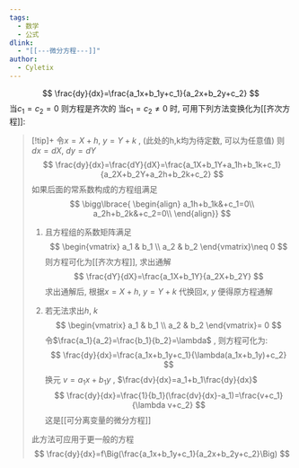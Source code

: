 ```yaml
---
tags:
  - 数学
  - 公式
dlink:
  - "[[---微分方程---]]"
author:
  - Cyletix
---
```

$$
\frac{dy}{dx}=\frac{a_1x+b_1y+c_1}{a_2x+b_2y+c_2}
$$
当$c_1=c_2=0$ 则方程是齐次的
当$c_1=c_2\neq0$ 时, 可用下列方法变换化为[[齐次方程]]:

>[!tip]+
> 令$x=X+h$, $y=Y+k$ , (此处的h,k均为待定数, 可以为任意值)
> 则$dx=dX$, $dy=dY$
> $$
> \frac{dy}{dx}=\frac{dY}{dX}=\frac{a_1X+b_1Y+a_1h+b_1k+c_1}{a_2X+b_2Y+a_2h+b_2k+c_2}
> $$
> 如果后面的常系数构成的方程组满足
> $$
> \bigg\lbrace{
> \begin{align}
> a_1h+b_1k&+c_1=0\\
> a_2h+b_2k&+c_2=0\\
> \end{align}}
> $$
> 1. 且方程组的系数矩阵满足
> $$
> \begin{vmatrix}
> a_1 & b_1 \\
> a_2 & b_2
> \end{vmatrix}\neq 0
> $$
> 则方程可化为[[齐次方程]], 求出通解
> $$
> \frac{dY}{dX}=\frac{a_1X+b_1Y}{a_2X+b_2Y}
> $$
> 求出通解后, 根据$x=X+h$, $y=Y+k$ 代换回$x$, $y$ 便得原方程通解
> 
> 
> 2. 若无法求出$h$, $k$ 
> $$
> \begin{vmatrix}
> a_1 & b_1 \\
> a_2 & b_2
> \end{vmatrix}= 0
> $$
> 令$\frac{a_1}{a_2}=\frac{b_1}{b_2}=\lambda$ , 则方程可化为:
> $$
> \frac{dy}{dx}=\frac{a_1x+b_1y+c_1}{\lambda(a_1x+b_1y)+c_2}
> $$
> 换元 $v=a_1x+b_1y$ , $\frac{dv}{dx}=a_1+b_1\frac{dy}{dx}$ 
> $$
> \frac{dy}{dx}=\frac{1}{b_1}(\frac{dv}{dx}-a_1)=\frac{v+c_1}{\lambda v+c_2}
> $$
> 这是[[可分离变量的微分方程]] 
> 
> 此方法可应用于更一般的方程
> $$
> \frac{dy}{dx}=f\Big(\frac{a_1x+b_1y+c_1}{a_2x+b_2y+c_2}\Big)
> $$
